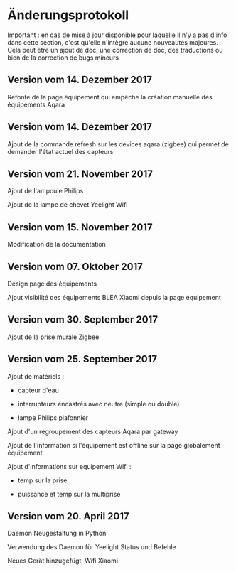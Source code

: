 # Änderungsprotokoll

Important : en cas de mise à jour disponible pour laquelle il n'y a pas d'info dans cette section, c'est qu'elle n'intègre aucune nouveautés majeures. Cela peut être un ajout de doc, une correction de doc, des traductions ou bien de la correction de bugs mineurs

## Version vom 14. Dezember 2017

Refonte de la page équipement qui empêche la création manuelle des équipements Aqara

## Version vom 14. Dezember 2017

Ajout de la commande refresh sur les devices aqara (zigbee) qui permet de demander l'état actuel des capteurs

## Version vom 21. November 2017

Ajout de l'ampoule Philips

Ajout de la lampe de chevet Yeelight Wifi

## Version vom 15. November 2017

Modification de la documentation

## Version vom 07. Oktober 2017

Design page des équipements

Ajout visibilité des équipements BLEA Xiaomi depuis la page équipement

## Version vom 30. September 2017

Ajout de la prise murale Zigbee

## Version vom 25. September 2017

Ajout de matériels :

* capteur d'eau

* interrupteurs encastrés avec neutre (simple ou double)

* lampe Philips plafonnier


Ajout d'un regroupement des capteurs Aqara par gateway

Ajout de l'information si l'équipement est offline sur la page globalement équipement

Ajout d'informations sur equipement Wifi :

* temp sur la prise

* puissance et temp sur la multiprise

## Version vom 20. April 2017

Daemon Neugestaltung in Python

Verwendung des Daemon für Yeelight Status und Befehle

Neues Gerät hinzugefügt, Wifi Xiaomi